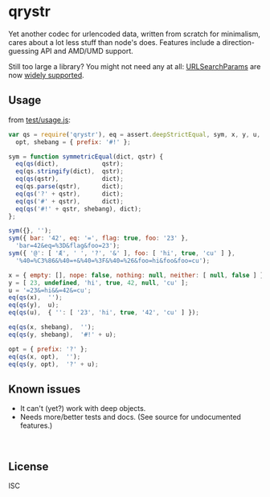 ﻿
<!--#echo json="package.json" key="name" underline="=" -->
qrystr
======
<!--/#echo -->

<!--#echo json="package.json" key="description" -->
Yet another codec for urlencoded data, written from scratch for minimalism,
cares about a lot less stuff than node&#39;s does. Features include a
direction-guessing API and AMD/UMD support.
<!--/#echo -->


Still too large a library? You might not need any at all:
[URLSearchParams][usp-mdn] are now [widely supported][usp-ciu].

  [usp-mdn]: https://developer.mozilla.org/en-US/docs/Web/API/URLSearchParams
  [usp-ciu]: https://caniuse.com/#feat=urlsearchparams


Usage
-----

from [test/usage.js](test/usage.js):

<!--#include file="test/usage.js" start="  //#u" stop="  //#r"
  outdent="  " code="javascript" -->
<!--#verbatim lncnt="34" -->
```javascript
var qs = require('qrystr'), eq = assert.deepStrictEqual, sym, x, y, u,
  opt, shebang = { prefix: '#!' };

sym = function symmetricEqual(dict, qstr) {
  eq(qs(dict),            qstr);
  eq(qs.stringify(dict),  qstr);
  eq(qs(qstr),            dict);
  eq(qs.parse(qstr),      dict);
  eq(qs('?' + qstr),      dict);
  eq(qs('#' + qstr),      dict);
  eq(qs('#!' + qstr, shebang), dict);
};

sym({}, '');
sym({ bar: '42', eq: '=', flag: true, foo: '23' },
  'bar=42&eq=%3D&flag&foo=23');
sym({ '@': [ 'Æ', ' ', '?', '&' ], foo: [ 'hi', true, 'cu' ] },
  '%40=%C3%86&%40=+&%40=%3F&%40=%26&foo=hi&foo&foo=cu');

x = { empty: [], nope: false, nothing: null, neither: [ null, false ] };
y = [ 23, undefined, 'hi', true, 42, null, 'cu' ];
u = '=23&=hi&&=42&=cu';
eq(qs(x),  '');
eq(qs(y),  u);
eq(qs(u),  { '': [ '23', 'hi', true, '42', 'cu' ] });

eq(qs(x, shebang),  '');
eq(qs(y, shebang),  '#!' + u);

opt = { prefix: '?' };
eq(qs(x, opt),  '');
eq(qs(y, opt),  '?' + u);
```
<!--/include-->



<!--#toc stop="scan" -->



Known issues
------------

* It can't (yet?) work with deep objects.
* Needs more/better tests and docs. (See source for undocumented features.)




&nbsp;

License
-------
<!--#echo json="package.json" key=".license" -->
ISC
<!--/#echo -->
